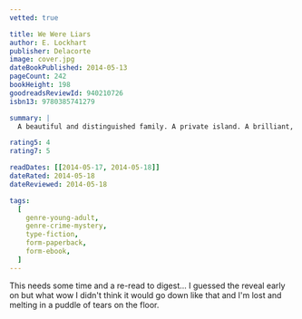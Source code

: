 ```yaml
---
vetted: true

title: We Were Liars
author: E. Lockhart
publisher: Delacorte
image: cover.jpg
dateBookPublished: 2014-05-13
pageCount: 242
bookHeight: 198
goodreadsReviewId: 940210726
isbn13: 9780385741279

summary: |
  A beautiful and distinguished family. A private island. A brilliant, damaged girl; a passionate, political boy. A group of four friends—the Liars—whose friendship turns destructive. A revolution. An accident. A secret. Lies upon lies. True love. The truth.

rating5: 4
rating7: 5

readDates: [[2014-05-17, 2014-05-18]]
dateRated: 2014-05-18
dateReviewed: 2014-05-18

tags:
  [
    genre-young-adult,
    genre-crime-mystery,
    type-fiction,
    form-paperback,
    form-ebook,
  ]
---
```


This needs some time and a re-read to digest… I guessed the reveal early on but what wow I didn't think it would go down like that and I'm lost and melting in a puddle of tears on the floor.
